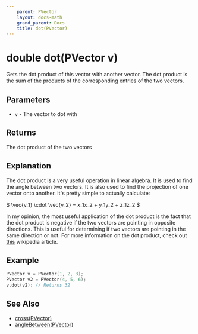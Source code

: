 ```yaml
---
    parent: PVector
    layout: docs-math
    grand_parent: Docs
    title: dot(PVector)
---
```

# double dot(PVector v)
Gets the dot product of this vector with another vector. The dot product is the sum of the products of the corresponding entries of the two vectors. 

## Parameters
- `v` - The vector to dot with

## Returns
The dot product of the two vectors

## Explanation
The dot product is a very useful operation in linear algebra. It is used to find the angle between two vectors. It is also used to find the projection of one vector onto another.
It's pretty simple to actually calculate:

$ \vec{v_1} \cdot \vec{v_2} = x_1x_2 + y_1y_2 + z_1z_2 $

In my opinion, the most useful application of the dot product is the fact that the dot product is negative if the two vectors are pointing in opposite directions. This is useful for determining if two vectors are pointing in the same direction or not. For more information on the dot product, check out [this](https://en.wikipedia.org/wiki/Dot_product) wikipedia article.

## Example
```cpp
PVector v = PVector(1, 2, 3);
PVector v2 = PVector(4, 5, 6);
v.dot(v2); // Returns 32
```

## See Also
- [cross(PVector)](cross_PVector)
- [angleBetween(PVector)](angleBetween_PVector)